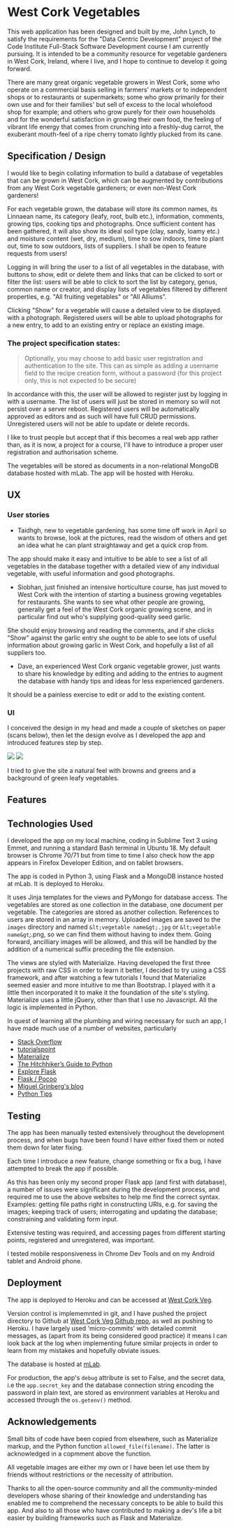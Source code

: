 # West Cork Vegetables

This web application has been designed and built by me, John Lynch, to satisfy the requirements for the "Data Centric Development" project of the Code Institute Full-Stack Software Development course I am currently pursuing.   It is intended to be a community resource for vegetable gardeners in West Cork, Ireland, where I live, and I hope to continue to develop it going forward.

There are many great organic vegetable growers in West Cork, some who operate on a commercial basis selling in farmers' markets or to independent shops or to restaurants or supermarkets; some who grow primarily for their own use and for their families' but sell of excess to the local wholefood shop for example; and others who grow purely for their own households and for the wonderful satisfaction in growing their own food, the feeling of vibrant life energy that comes from crunching into a freshly-dug carrot, the exuberant mouth-feel of a ripe cherry tomato lightly plucked from its cane.

## Specification / Design

I would like to begin collating information to build a database of vegetables that can be grown in West Cork, which can be augmented by contributions from any West Cork vegetable gardeners; or even non-West Cork gardeners!

For each vegetable grown, the database will store its common names, its Linnaean name, its category (leafy, root, bulb etc.), information, comments, growing tips, cooking tips and photographs.   Once sufficient content has been gathered, it will also show its ideal soil type (clay, sandy, loamy etc.) and moisture content (wet, dry, medium), time to sow indoors, time to plant out, time to sow outdoors, lists of suppliers.   I shall be open to feature requests from users!

Logging in will bring the user to a list of all vegetables in the database, with buttons to show, edit or delete them and links that can be clicked to sort or filter the list:  users will be able to click to sort the list by category, genus, common name or creator, and display lists of vegetables filtered by different properties, e.g. "All fruiting vegetables" or "All Alliums".

Clicking "Show" for a vegetable will cause a detailed view to be displayed. with a photograph.   Registered users will be able to upload photographs for a new entry, to add to an existing entry or replace an existing image.

### The project specification states:

> Optionally, you may choose to add basic user registration and authentication to the site. This can as simple as adding a 
> username field to the recipe creation form, without a password (for this project only, this is not expected to be secure)

In accordance with this, the user will be allowed to register just by logging in with a username.   The list of users will just be stored in memory so will not persist over a server reboot.   Registered users will be automatically approved as editors and as such will have full CRUD permissions.   Unregistered users will not be able to update or delete records.

I like to trust people but accept that if this becomes a real web app rather than, as it is now, a project for a course, I'll have to introduce a proper user registration and authorisation scheme.

The vegetables will be stored as documents in a non-relational MongoDB database hosted with mLab.   The app will be hosted with Heroku.


## UX
 
### User stories

- Taidhgh, new to vegetable gardening, has some time off work in April so wants to browse, look at the pictures, read the wisdom of others and get an idea what he can plant straightaway and get a quick crop from.

The app should make it easy and intuitive to be able to see a list of all vegetables in the database together with a detailed view of any individual vegetable, with useful information and good photographs.

- Siobhan, just finished an intensive horticulture course, has just moved to West Cork with the intention of starting a business growing vegetables for restaurants.   She wants to see what other people are growing, generally get a feel of the West Cork organic growing scene, and in particular find out who's supplying good-quality seed garlic.

She should enjoy browsing and reading the comments, and if she clicks "Show" against the garlic entry she ought to be able to see lots of useful information about growing garlic in West Cork, and hopefully a list of all suppliers too.

- Dave, an experienced West Cork organic vegetable grower, just wants to share his knowledge by editing and adding to the entries to augment the database with handy tips and ideas for less experienced gardeners.

It should be a painless exercise to edit or add to the existing content.

### UI

I conceived the design in my head and made a couple of sketches on paper (scans below), then let the design evolve as I developed the app and introduced features step by step.

![](static/images/wcveg-design-00.jpg)
![](static/images/wcveg-design-01.jpg)

I tried to give the site a natural feel with browns and greens and a background of green leafy vegetables.

## Features

## Technologies Used

I developed the app on my local machine, coding in Sublime Text 3 using Emmet, and running a standard Bash terminal in Ubuntu 18.   My default browser is Chrome 70/71 but from time to time I also check how the app appears in Firefox Developer Edition, and on tablet browsers.

The app is coded in Python 3, using Flask and a MongoDB instance hosted at mLab.   It is deployed to Heroku.

It uses Jinja templates for the views and PyMongo for database access.   The vegetables are stored as one collection in the database, one document per vegetable.   The categories are stored as another collection.   References to users are stored in an array in memory.   Uploaded images are saved to the `images` directory and named `&lt;vegetable name&gt;.jpg` or `&lt;vegetable name&gt`;.png, so we can find them without having to index them.   Going forward, ancilliary images will be allowed, and this will be handled by the addition of a numerical suffix preceding the file extension.

The views are styled with Materialize.   Having developed the first three projects with raw CSS in order to learn it better, I decided to try using a CSS framework, and after watching a few tutorials I found that Materialize seemed easier and more intuitive to me than Bootstrap.   I played with it a little then incorporated it to make it the foundation of the site's styling.   Materialize uses a little jQuery, other than that I use no Javascript.   All the logic is implemented in Python.

In quest of learning all the plumbing and wiring necessary for such an app, I have made much use of a number of websites, particularly

- [Stack Overflow][0]
- [tutorialspoint][1]
- [Materialize][2]
- [The Hitchhiker’s Guide to Python][3]
- [Explore Flask][4]
- [Flask / Pocoo][5]
- [Miguel Grinberg's blog][6]
- [Python Tips][7]

## Testing

The app has been manually tested extensively throughout the development process, and when bugs have been found I have either fixed them or noted them down for later fixing.

Each time I introduce a new feature, change something or fix a bug, I have attempted to break the app if possible.

As this has been only my second proper Flask app (and first with database), a number of issues were significant during the development process, and required me to use the above websites to help me find the correct syntax.   Examples:  getting file paths right in constructing URIs, e.g. for saving the images; keeping track of users; interrogating and updating the database; constraining and validating form input.

Extensive testing was required, and accessing pages from different starting points, registered and unregistered, was important.

I tested mobile responsiveness in Chrome Dev Tools and on my Android tablet and Android phone.

## Deployment

The app is deployed to Heroku and can be accessed at [West Cork Veg][8].

Version control is implememnted in git, and I have pushed the project directory to Github at [West Cork Veg Github repo][9], as well as pushing to Heroku.   I have largely used 'micro-commits' with detailed commit messages, as (apart from its being considered good practice) it means I can look back at the log when implementing future similar projects in order to learn from my mistakes and hopefully obviate issues.  

The database is hosted at [mLab][10].

For production, the app's `debug` attribute is set to False, and the secret data, i.e the `app.secret_key` and the database connection string encoding the password in plain text, are stored as environment variables at Heroku and accessed through the `os.getenv()` method.

## Acknowledgements

Small bits of code have been copied from elsewhere, such as Materialize markup, and the Python function `allowed_file(filename)`.   The latter is acknowledged in a copmment above the function.

All vegetable images are either my own or I have been let use them by friends without restrictions or the necessity of attribution.

Thanks to all the open-source community and all the community-minded developers whose sharing of their knowledge and understanding has enabled me to comprehend the necessary concepts to be able to build this app.   And also to all those who have contributed to making a dev's life a bit easier by building frameworks such as Flask and Materialize.

[0]: https://stackoverflow.com/
[1]: https://www.tutorialspoint.com/flask
[2]: https://materializecss.com
[3]: https://docs.python-guide.org/
[4]: http://exploreflask.com/en/latest/
[5]: http://flask.pocoo.org/
[6]: https://blog.miguelgrinberg.com/category/Flask
[7]: http://book.pythontips.com/en/latest/
[8]: https://wcveg.herokuapp.com/
[9]: https://github.com/teraspora/wc-veg
[10]: https://mlab.com/